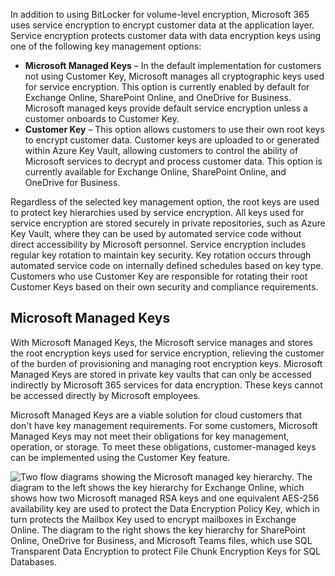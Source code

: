 In addition to using BitLocker for volume-level encryption, Microsoft 365 uses service encryption to encrypt customer data at the application layer. Service encryption protects customer data with data encryption keys using one of the following key management options:

- **Microsoft Managed Keys** – In the default implementation for customers not using Customer Key, Microsoft manages all cryptographic keys used for service encryption. This option is currently enabled by default for Exchange Online, SharePoint Online, and OneDrive for Business. Microsoft managed keys provide default service encryption unless a customer onboards to Customer Key.
- **Customer Key** – This option allows customers to use their own root keys to encrypt customer data. Customer keys are uploaded to or generated within Azure Key Vault, allowing customers to control the ability of Microsoft services to decrypt and process customer data. This option is currently available for Exchange Online, SharePoint Online, and OneDrive for Business.

Regardless of the selected key management option, the root keys are used to protect key hierarchies used by service encryption. All keys used for service encryption are stored securely in private repositories, such as Azure Key Vault, where they can be used by automated service code without direct accessibility by Microsoft personnel. Service encryption includes regular key rotation to maintain key security. Key rotation occurs through automated service code on internally defined schedules based on key type. Customers who use Customer Key are responsible for rotating their root Customer Keys based on their own security and compliance requirements.

## Microsoft Managed Keys

With Microsoft Managed Keys, the Microsoft service manages and stores the root encryption keys used for service encryption, relieving the customer of the burden of provisioning and managing root encryption keys. Microsoft Managed Keys are stored in private key vaults that can only be accessed indirectly by Microsoft 365 services for data encryption. These keys cannot be accessed directly by Microsoft employees.

Microsoft Managed Keys are a viable solution for cloud customers that don't have key management requirements. For some customers, Microsoft Managed Keys may not meet their obligations for key management, operation, or storage. To meet these obligations, customer-managed keys can be implemented using the Customer Key feature.

![Two flow diagrams showing the Microsoft managed key hierarchy. The diagram to the left shows the key hierarchy for Exchange Online, which shows how two Microsoft managed RSA keys and one equivalent AES-256 availability key are used to protect the Data Encryption Policy Key, which in turn protects the Mailbox Key used to encrypt mailboxes in Exchange Online. The diagram to the right shows the key hierarchy for SharePoint Online, OneDrive for Business, and Microsoft Teams files, which use SQL Transparent Data Encryption to protect File Chunk Encryption Keys for SQL Databases.](../media/managed-key-hierarchy.png)
